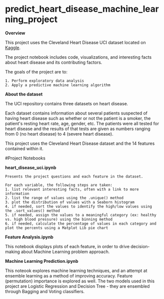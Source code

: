 # predict_heart_disease_machine_learning_project

**Overview**

This project uses the Cleveland Heart Disease UCI dataset located on [Kaggle](https://www.kaggle.com/ronitf/heart-disease-uci).  

The project notebook includes code, visualizations, and interesting facts about heart disease and its contributing factors.

The goals of the project are to:

    1. Perform exploratory data analysis
    2. Apply a predictive machine learning algorithm 

**About the dataset**

The UCI repository contains three datasets on heart disease. 

Each dataset contains information about several patients suspected of having heart disease such as whether or not the patient is a smoker, the patient's resting heart rate, age, gender, etc. The patients were all tested for heart disease and the results of that tests are given as numbers ranging from 0 (no heart disease) to 4 (severe heart disease). 

This project uses the Cleveland Heart Disease dataset and the 14 features contained within it.

#Project Notebooks

**heart_disease_uci.ipynb**
    
    Presents the project questions and each feature in the dataset.
    
    For each variable, the following steps are taken:
    1. list relevant interesting facts, often with a link to more information
    2. list the range of values using the .unique() method
    3. plot the distribution of values with a Seaborn histogram
    4. if needed, sort the values to identify the high/low values using the .sort_values() method
    5. if needed, assign the values to a meaningful category (ex: healthy vs. high blood pressure) using the binning method
    6. if needed, calculate the percentage of values in each category and plot the percents using a Matplot Lib pie chart
    
**Feature Analysis.ipynb**

   This notebook displays plots of each feature, in order to drive decision-making about Machine Learning problem approach.
   
**Machine Learning Prediction.ipynb**
   
   This noteook explores machine learning techniques, and an attempt at ensemble learning as a method of improving accuracy.  Feature (permutation) importance is explored as well.  The two models used in this project are Logistic Regression and Decision Tree - they are ensembled through Bagging and Voting classifiers.
